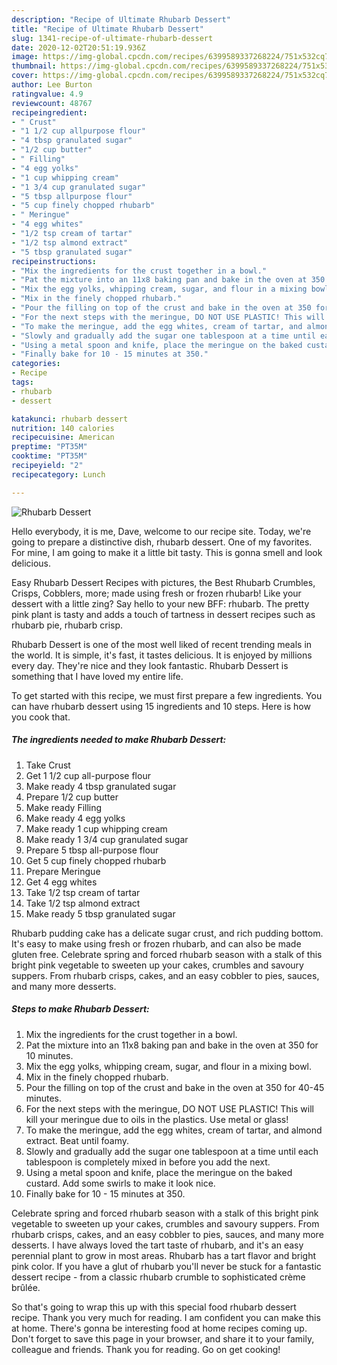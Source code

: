 ```yaml
---
description: "Recipe of Ultimate Rhubarb Dessert"
title: "Recipe of Ultimate Rhubarb Dessert"
slug: 1341-recipe-of-ultimate-rhubarb-dessert
date: 2020-12-02T20:51:19.936Z
image: https://img-global.cpcdn.com/recipes/6399589337268224/751x532cq70/rhubarb-dessert-recipe-main-photo.jpg
thumbnail: https://img-global.cpcdn.com/recipes/6399589337268224/751x532cq70/rhubarb-dessert-recipe-main-photo.jpg
cover: https://img-global.cpcdn.com/recipes/6399589337268224/751x532cq70/rhubarb-dessert-recipe-main-photo.jpg
author: Lee Burton
ratingvalue: 4.9
reviewcount: 48767
recipeingredient:
- " Crust"
- "1 1/2 cup allpurpose flour"
- "4 tbsp granulated sugar"
- "1/2 cup butter"
- " Filling"
- "4 egg yolks"
- "1 cup whipping cream"
- "1 3/4 cup granulated sugar"
- "5 tbsp allpurpose flour"
- "5 cup finely chopped rhubarb"
- " Meringue"
- "4 egg whites"
- "1/2 tsp cream of tartar"
- "1/2 tsp almond extract"
- "5 tbsp granulated sugar"
recipeinstructions:
- "Mix the ingredients for the crust together in a bowl."
- "Pat the mixture into an 11x8 baking pan and bake in the oven at 350 for 10 minutes."
- "Mix the egg yolks, whipping cream, sugar, and flour in a mixing bowl."
- "Mix in the finely chopped rhubarb."
- "Pour the filling on top of the crust and bake in the oven at 350 for 40-45 minutes."
- "For the next steps with the meringue, DO NOT USE PLASTIC! This will kill your meringue due to oils in the plastics. Use metal or glass!"
- "To make the meringue, add the egg whites, cream of tartar, and almond extract. Beat until foamy."
- "Slowly and gradually add the sugar one tablespoon at a time until each tablespoon is completely mixed in before you add the next."
- "Using a metal spoon and knife, place the meringue on the baked custard. Add some swirls to make it look nice."
- "Finally bake for 10 - 15 minutes at 350."
categories:
- Recipe
tags:
- rhubarb
- dessert

katakunci: rhubarb dessert 
nutrition: 140 calories
recipecuisine: American
preptime: "PT35M"
cooktime: "PT35M"
recipeyield: "2"
recipecategory: Lunch

---
```



![Rhubarb Dessert](https://img-global.cpcdn.com/recipes/6399589337268224/751x532cq70/rhubarb-dessert-recipe-main-photo.jpg)

Hello everybody, it is me, Dave, welcome to our recipe site. Today, we're going to prepare a distinctive dish, rhubarb dessert. One of my favorites. For mine, I am going to make it a little bit tasty. This is gonna smell and look delicious.

Easy Rhubarb Dessert Recipes with pictures, the Best Rhubarb Crumbles, Crisps, Cobblers, more; made using fresh or frozen rhubarb! Like your dessert with a little zing? Say hello to your new BFF: rhubarb. The pretty pink plant is tasty and adds a touch of tartness in dessert recipes such as rhubarb pie, rhubarb crisp.

Rhubarb Dessert is one of the most well liked of recent trending meals in the world. It is simple, it's fast, it tastes delicious. It is enjoyed by millions every day. They're nice and they look fantastic. Rhubarb Dessert is something that I have loved my entire life.


To get started with this recipe, we must first prepare a few ingredients. You can have rhubarb dessert using 15 ingredients and 10 steps. Here is how you cook that.

<!--inarticleads1-->

##### The ingredients needed to make Rhubarb Dessert:

1. Take  Crust
1. Get 1 1/2 cup all-purpose flour
1. Make ready 4 tbsp granulated sugar
1. Prepare 1/2 cup butter
1. Make ready  Filling
1. Make ready 4 egg yolks
1. Make ready 1 cup whipping cream
1. Make ready 1 3/4 cup granulated sugar
1. Prepare 5 tbsp all-purpose flour
1. Get 5 cup finely chopped rhubarb
1. Prepare  Meringue
1. Get 4 egg whites
1. Take 1/2 tsp cream of tartar
1. Take 1/2 tsp almond extract
1. Make ready 5 tbsp granulated sugar


Rhubarb pudding cake has a delicate sugar crust, and rich pudding bottom. It&#39;s easy to make using fresh or frozen rhubarb, and can also be made gluten free. Celebrate spring and forced rhubarb season with a stalk of this bright pink vegetable to sweeten up your cakes, crumbles and savoury suppers. From rhubarb crisps, cakes, and an easy cobbler to pies, sauces, and many more desserts. 

<!--inarticleads2-->

##### Steps to make Rhubarb Dessert:

1. Mix the ingredients for the crust together in a bowl.
1. Pat the mixture into an 11x8 baking pan and bake in the oven at 350 for 10 minutes.
1. Mix the egg yolks, whipping cream, sugar, and flour in a mixing bowl.
1. Mix in the finely chopped rhubarb.
1. Pour the filling on top of the crust and bake in the oven at 350 for 40-45 minutes.
1. For the next steps with the meringue, DO NOT USE PLASTIC! This will kill your meringue due to oils in the plastics. Use metal or glass!
1. To make the meringue, add the egg whites, cream of tartar, and almond extract. Beat until foamy.
1. Slowly and gradually add the sugar one tablespoon at a time until each tablespoon is completely mixed in before you add the next.
1. Using a metal spoon and knife, place the meringue on the baked custard. Add some swirls to make it look nice.
1. Finally bake for 10 - 15 minutes at 350.


Celebrate spring and forced rhubarb season with a stalk of this bright pink vegetable to sweeten up your cakes, crumbles and savoury suppers. From rhubarb crisps, cakes, and an easy cobbler to pies, sauces, and many more desserts. I have always loved the tart taste of rhubarb, and it&#39;s an easy perennial plant to grow in most areas. Rhubarb has a tart flavor and bright pink color. If you have a glut of rhubarb you&#39;ll never be stuck for a fantastic dessert recipe - from a classic rhubarb crumble to sophisticated crème brûlée. 

So that's going to wrap this up with this special food rhubarb dessert recipe. Thank you very much for reading. I am confident you can make this at home. There's gonna be interesting food at home recipes coming up. Don't forget to save this page in your browser, and share it to your family, colleague and friends. Thank you for reading. Go on get cooking!
